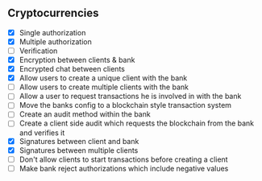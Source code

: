 ## Cryptocurrencies

- [x] Single authorization
- [x] Multiple authorization
- [ ] Verification
- [x] Encryption between clients & bank
- [x] Encrypted chat between clients
- [x] Allow users to create a unique client with the bank
- [ ] Allow users to create multiple clients with the bank
- [ ] Allow a user to request transactions he is involved in with the bank
- [ ] Move the banks config to a blockchain style transaction system
- [ ] Create an audit method within the bank
- [ ] Create a client side audit which requests the blockchain from the bank and verifies it
- [x] Signatures between client and bank
- [x] Signatures between multiple clients
- [ ] Don't allow clients to start transactions before creating a client
- [ ] Make bank reject authorizations which include negative values